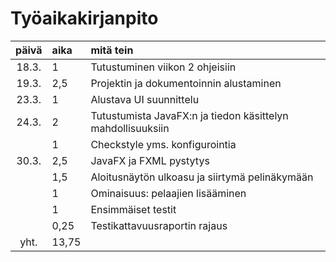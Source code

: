 ﻿# Työaikakirjanpito

| päivä | aika  | mitä tein  |
| :----:|:----- | :----- |
| 18.3. | 1     | Tutustuminen viikon 2 ohjeisiin |
| 19.3. | 2,5   | Projektin ja dokumentoinnin alustaminen |
| 23.3. | 1     | Alustava UI suunnittelu |
| 24.3. | 2     | Tutustumista JavaFX:n ja tiedon käsittelyn mahdollisuuksiin |
|       | 1     | Checkstyle yms. konfigurointia |
| 30.3. | 2,5   | JavaFX ja FXML pystytys |
|       | 1,5   | Aloitusnäytön ulkoasu ja siirtymä pelinäkymään |
|       | 1     | Ominaisuus: pelaajien lisääminen |
|       | 1     | Ensimmäiset testit |
|       | 0,25  | Testikattavuusraportin rajaus |
| yht.  | 13,75 | |
